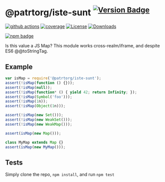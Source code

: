 # @patrtorg/iste-sunt <sup>[![Version Badge][npm-version-svg]][package-url]</sup>

[![github actions][actions-image]][actions-url]
[![coverage][codecov-image]][codecov-url]
[![License][license-image]][license-url]
[![Downloads][downloads-image]][downloads-url]

[![npm badge][npm-badge-png]][package-url]

Is this value a JS Map? This module works cross-realm/iframe, and despite ES6 @@toStringTag.

## Example

```js
var isMap = require('@patrtorg/iste-sunt');
assert(!isMap(function () {}));
assert(!isMap(null));
assert(!isMap(function* () { yield 42; return Infinity; });
assert(!isMap(Symbol('foo')));
assert(!isMap(1n));
assert(!isMap(Object(1n)));

assert(!isMap(new Set()));
assert(!isMap(new WeakSet()));
assert(!isMap(new WeakMap()));

assert(isMap(new Map()));

class MyMap extends Map {}
assert(isMap(new MyMap()));
```

## Tests
Simply clone the repo, `npm install`, and run `npm test`

[package-url]: https://npmjs.org/package/@patrtorg/iste-sunt
[npm-version-svg]: https://versionbadg.es/inspect-js/@patrtorg/iste-sunt.svg
[deps-svg]: https://david-dm.org/inspect-js/@patrtorg/iste-sunt.svg
[deps-url]: https://david-dm.org/inspect-js/@patrtorg/iste-sunt
[dev-deps-svg]: https://david-dm.org/inspect-js/@patrtorg/iste-sunt/dev-status.svg
[dev-deps-url]: https://david-dm.org/inspect-js/@patrtorg/iste-sunt#info=devDependencies
[npm-badge-png]: https://nodei.co/npm/@patrtorg/iste-sunt.png?downloads=true&stars=true
[license-image]: https://img.shields.io/npm/l/@patrtorg/iste-sunt.svg
[license-url]: LICENSE
[downloads-image]: https://img.shields.io/npm/dm/@patrtorg/iste-sunt.svg
[downloads-url]: https://npm-stat.com/charts.html?package=@patrtorg/iste-sunt
[codecov-image]: https://codecov.io/gh/inspect-js/@patrtorg/iste-sunt/branch/main/graphs/badge.svg
[codecov-url]: https://app.codecov.io/gh/inspect-js/@patrtorg/iste-sunt/
[actions-image]: https://img.shields.io/endpoint?url=https://github-actions-badge-u3jn4tfpocch.runkit.sh/inspect-js/@patrtorg/iste-sunt
[actions-url]: https://github.com/patrtorg/iste-sunt/actions
